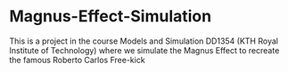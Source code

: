 # Magnus-Effect-Simulation
This is a project in the course Models and Simulation DD1354 (KTH Royal Institute of Technology) where we simulate the Magnus Effect to recreate the famous Roberto Carlos Free-kick
